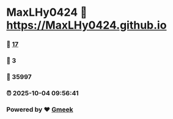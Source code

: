 # MaxLHy0424 :link: https://MaxLHy0424.github.io 
### :page_facing_up: [17](https://MaxLHy0424.github.io/tag.html) 
### :speech_balloon: 3 
### :hibiscus: 35997 
### :alarm_clock: 2025-10-04 09:56:41 
### Powered by :heart: [Gmeek](https://github.com/Meekdai/Gmeek)
